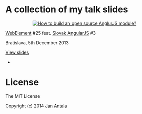 # A collection of my talk slides

<p align="center">
    <a href="http://www.janantala.com/slides/how-to-build-an-open-source-angularjs-module/#/">
    <img src="https://raw.github.com/janantala/slides/master/how-to-build-an-open-source-angularjs-module/img/title.png" alt="How to build an open source AnglurJS module?"/>
    </a>
</p>

[WebElement](http://webelement.sk/) #25 feat. [Slovak AngularJS](http://www.meetup.com/Slovak-AngularJS-User-Group/) #3

Bratislava, 5th December 2013

[View slides](http://www.janantala.com/slides/how-to-build-an-open-source-angularjs-module/#/)

-

# License

The MIT License

Copyright (c) 2014 [Jan Antala](http://www.janantala.com)
